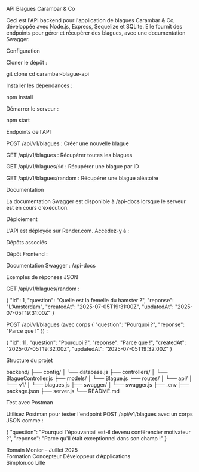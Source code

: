 API Blagues Carambar & Co

Ceci est l'API backend pour l'application de blagues Carambar & Co, développée avec Node.js, Express, Sequelize et SQLite. Elle fournit des endpoints pour gérer et récupérer des blagues, avec une documentation Swagger.

Configuration


Cloner le dépôt :

git clone <url-depot-backend>
cd carambar-blague-api



Installer les dépendances :

npm install



Démarrer le serveur :

npm start

Endpoints de l'API





POST /api/v1/blagues : Créer une nouvelle blague



GET /api/v1/blagues : Récupérer toutes les blagues



GET /api/v1/blagues/:id : Récupérer une blague par ID



GET /api/v1/blagues/random : Récupérer une blague aléatoire

Documentation

La documentation Swagger est disponible à /api-docs lorsque le serveur est en cours d'exécution.

Déploiement

L'API est déployée sur Render.com. Accédez-y à : <url-deploiement-render>

Dépôts associés





Dépôt Frontend : <url-depot-frontend>



Documentation Swagger : <url-deploiement-render>/api-docs

Exemples de réponses JSON





GET /api/v1/blagues/random :

{
  "id": 1,
  "question": "Quelle est la femelle du hamster ?",
  "reponse": "L’Amsterdam",
  "createdAt": "2025-07-05T19:31:00Z",
  "updatedAt": "2025-07-05T19:31:00Z"
}



POST /api/v1/blagues (avec corps { "question": "Pourquoi ?", "reponse": "Parce que !" }) :

{
  "id": 11,
  "question": "Pourquoi ?",
  "reponse": "Parce que !",
  "createdAt": "2025-07-05T19:32:00Z",
  "updatedAt": "2025-07-05T19:32:00Z"
}

Structure du projet

backend/
├── config/
│   └── database.js
├── controllers/
│   └── BlagueController.js
├── models/
│   └── Blague.js
├── routes/
│   └── api/
│       └── v1/
│           └── blagues.js
├── swagger/
│   └── swagger.js
├── .env
├── package.json
├── server.js
└── README.md

Test avec Postman

Utilisez Postman pour tester l'endpoint POST /api/v1/blagues avec un corps JSON comme :

{
  "question": "Pourquoi l'épouvantail est-il devenu conférencier motivateur ?",
  "reponse": "Parce qu'il était exceptionnel dans son champ !"
}


Romain Monier – Juillet 2025  
Formation Concepteur Développeur d’Applications  
Simplon.co Lille
